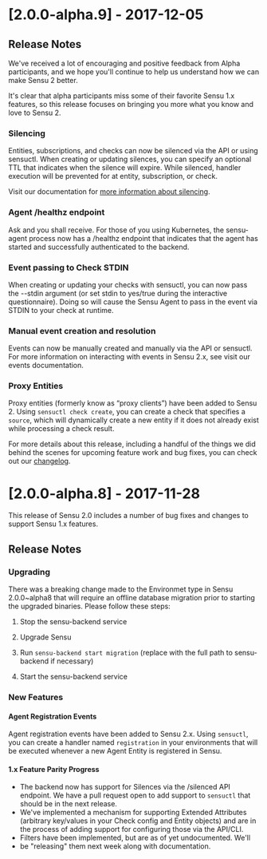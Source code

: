# [2.0.0-alpha.9] - 2017-12-05

## Release Notes

We've received a lot of encouraging and positive feedback from Alpha participants, 
and we hope you'll continue to help us understand how we can make Sensu 2 better. 

It's clear that alpha participants miss some of their favorite Sensu 1.x features, 
so this release focuses on bringing you more what you know and love to Sensu 2.

### Silencing

Entities, subscriptions, and checks can now be silenced via the API or using sensuctl. 
When creating or updating silences, you can specify an optional TTL that indicates when 
the silence will expire. While silenced, handler execution will be prevented for at 
entity, subscription, or check.

Visit our documentation for [more information about silencing](https://github.com/sensu/sensu-alpha-documentation/blob/master/06-checks-and-assets.md#silencing).

### Agent /healthz endpoint

Ask and you shall receive. For those of you using Kubernetes, the sensu-agent process 
now has a /healthz endpoint that indicates that the agent has started and successfully 
authenticated to the backend.

### Event passing to Check STDIN

When creating or updating your checks with sensuctl, you can now pass the --stdin 
argument (or set stdin to yes/true during the interactive questionnaire). Doing so 
will cause the Sensu Agent to pass in the event via STDIN to your check at runtime.

### Manual event creation and resolution

Events can now be manually created and manually via the API or sensuctl. For more 
information on interacting with events in Sensu 2.x, see visit our events documentation.

### Proxy Entities

Proxy entities (formerly know as “proxy clients”) have been added to Sensu 2. Using 
`sensuctl check create`, you can create a check that specifies a `source`, which 
will dynamically create a new entity if it does not already exist while processing a check result.

For more details about this release, including a handful of the things we did 
behind the scenes for upcoming feature work and bug fixes, you can check out our [changelog](97-CHANGELOG.md).

# [2.0.0-alpha.8] - 2017-11-28

This release of Sensu 2.0 includes a number of bug fixes and changes
to support Sensu 1.x features.

## Release Notes

### Upgrading

There was a breaking change made to the Environmet type in Sensu
2.0.0~alpha8 that will require an offline database migration prior to
starting the upgraded binaries. Please follow these steps:

1. Stop the sensu-backend service

2. Upgrade Sensu

3. Run `sensu-backend start migration` (replace with the full path to
sensu-backend if necessary)

4. Start the sensu-backend service

### New Features

#### Agent Registration Events

Agent registration events have been added to Sensu 2.x. Using
`sensuctl`, you can create a handler named `registration` in your
environments that will be executed whenever a new Agent Entity is
registered in Sensu.

#### 1.x Feature Parity Progress

- The backend now has support for Silences via the /silenced API endpoint. We have a pull request open to add support to `sensuctl` that should be in the next release.
- We've implemented a mechanism for supporting Extended Attributes (arbitrary key/values in your Check config and Entity objects) and are in the process of adding support for configuring those via the API/CLI.
- Filters have been implemented, but are as of yet undocumented. We'll
- be "releasing" them next week along with documentation.
